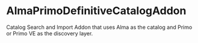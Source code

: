 # AlmaPrimoDefinitiveCatalogAddon
Catalog Search and Import Addon that uses Alma as the catalog and Primo or Primo VE as the discovery layer.
